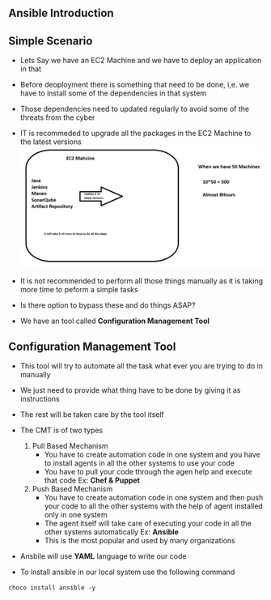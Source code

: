## Ansible Introduction

## Simple Scenario
- Lets Say we have an EC2 Machine and we have to deploy an application in that
- Before deoployment there is something that need to be done, i,e. we have to install some of the dependencies in that system
- Those dependencies need to updated regularly to avoid some of the threats from the cyber
- IT is recommeded to upgrade all the packages in the EC2 Machine to the latest versions
![Privew](./Images/as1.png)

- It is not recommended to perform all those things manually as it is taking more time to peform a simple tasks
- Is there option to bypass these and do things ASAP?
- We have an tool called **Configuration Management Tool**

## Configuration Management Tool
- This tool will try to automate all the task what ever you are trying to do in manually
- We just need to provide what thing have to be done by giving it as instructions
- The rest will be taken care by the tool itself
- The CMT is of two types
    1. Pull Based Mechanism
        * You have to create automation code in one system and you have to install agents in all the other systems to use your code
        * You have to pull your code through the agen help and execute that code
        Ex: **Chef & Puppet**
    2. Push Based Mechanism
        * You have to create automation code in one system and then push your code to all the other systems with the help of agent installed only in one system
        * The agent itself will take care of executing your code in all the other systems automatically
        Ex: **Ansible**
        - This is the most popular and used by many organizations

- Ansbile will use **YAML** language to write our code
- To install ansible in our local system use the following command
```
choco install ansible -y
```


